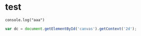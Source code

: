 # test
``` javascript:hoge.txt
console.log("aaa")
```
``` javascript:aaa.js
var dc = document.getElementById('canvas').getContext('2d');
```

